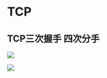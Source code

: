 # TCP

## TCP三次握手 四次分手
![](http://coolshell.cn//wp-content/uploads/2014/05/tcpfsm.png)

![](http://coolshell.cn//wp-content/uploads/2014/05/tcp_open_close.jpg)
